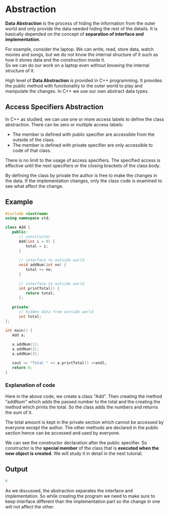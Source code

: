 # Abstraction  

**Data Abstraction** is the process of hiding the information from the outer world and only provide the data needed hiding the rest of the details. It is basically depended on the concept of **separation of interface and implementation**.  

For example, consider the laptop. We can write, read, store data, watch movies and songs, but we do not know the internal structure of it such as how it stores data and the construction inside it.   
So we can do our work on a laptop even without knowing the internal structure of it.   

High level of **Data Abstraction** is provided in C++ programming.  It provides the public method with functionality to the outer world to play and manipulate the changes. In C++ we use our own abstract data types. 

## Access Specifiers Abstraction  

In C++ as studied, we can use one or more access labels to define the class abstraction. There can be zero or multiple access labels:  

* The member is defined with public specifier are accessible from the outside of the class.  
* The member is defined with private specifier are only accessible to code of that class. 

There is no limit to the usage of access specifiers. The specified access is effective until the next specifiers or the closing brackets of the class body.  

By defining the class by private the author is free to make the changes in the data. If the implementation changes, only the class code is examined to see what affect the change.  

## Example  

```c++
#include <iostream>
using namespace std;

class Add {
   public:
      // constructor
      Add(int i = 0) {
         total = i;
      }
      
      // interface to outside world
      void addNum(int no) {
         total += no;
      }
      
      // interface to outside world
      int printTotal() {
         return total;
      };
      
   private:
      // hidden data from outside world
      int total;
};

int main() {
   Add a;
   
   a.addNum(1);
   a.addNum(2);
   a.addNum(3);

   cout << "Total " << a.printTotal() <<endl;
   return 0;
}
```
### Explanation of code  

Here in the above code, we create a class "Add". Then creating the method "addNum" which adds the passed number to the total and the creating the method which prints the total. So the class adds the numbers and returns the sum of it.  

The total amount is kept in the private section which cannot be accessed by everyone except the author. The other methods are declared in the public section hence can be accessed and used by everyone.  

We can see the constructor declaration after the public specifier. So constructor is the **special member** of the class that is **executed when the new object is created**. We will study it in detail in the next tutorial. 

## Output

```c++
6 
```
As we discussed, the abstraction separates the interface and implementation. So while creating the program we need to make sure to keep interface different than the implementation part so the change in one will not affect the other. 
